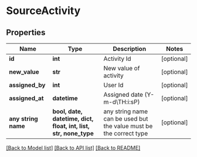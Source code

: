 # SourceActivity


## Properties
Name | Type | Description | Notes
------------ | ------------- | ------------- | -------------
**id** | **int** | Activity Id | [optional] 
**new_value** | **str** | New value of activity | [optional] 
**assigned_by** | **int** | User Id | [optional] 
**assigned_at** | **datetime** | Assigned date (Y-m-d\\TH:i:sP) | [optional] 
**any string name** | **bool, date, datetime, dict, float, int, list, str, none_type** | any string name can be used but the value must be the correct type | [optional]

[[Back to Model list]](../README.md#documentation-for-models) [[Back to API list]](../README.md#documentation-for-api-endpoints) [[Back to README]](../README.md)


